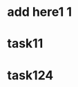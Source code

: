                                                                    
# add here1 1
 
 
# task11
 
# task124
